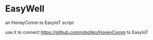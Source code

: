 # EasyWell
an HoneyComm to EasyIoT script

use it to connect https://github.com/robotiko/HoneyComm to EasyIoT
